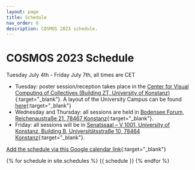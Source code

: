 ```yaml
---
layout: page
title: Schedule
nav_order: 6
description: COSMOS 2023 schedule.
---
```


# COSMOS 2023 Schedule
Tuesday July 4th - Friday July 7th, all times are CET


- Tuesday: poster session/reception takes place in the [Center for Visual Computing of Collectives (Building ZT, University of Konstanz)](https://goo.gl/maps/gGYv7CGg2KDfLRoV7){:target="_blank"}. A layout of the University Campus can be found [here](https://www.uni-konstanz.de/universitaet/ueber-die-universitaet-konstanz/anreise-lageplan-und-oeffnungszeiten/){:target="_blank"}
- Wednesday and Thursday: all sessions are held in [Bodensee Forum, Reichenaustraße 21, 78467 Konstanz](https://goo.gl/maps/g6SKWBJgQB63P3C97){:target="_blank"}. 
- Friday: all sessions will be in [Senatssaal – V 1001, University of Konstanz, Building B, Universitätsstraße 10, 78464 Konstanz](https://goo.gl/maps/SBiC3WTC9KpPb3cg7){:target="_blank"}. 

[Add the schedule via this Google calendar link](https://calendar.google.com/calendar/u/4?cid=Y29zbW9zLmtvbnN0YW56QGdtYWlsLmNvbQ){:target="_blank"}

{% for schedule in site.schedules %}
{{ schedule }}
{% endfor %}
